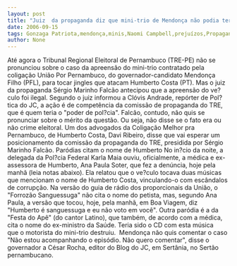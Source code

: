 ```yaml
---
layout: post
title: "Juiz  da propaganda diz que mini-trio de Mendonça não podia ter sido apreendido"
date: 2006-09-15
tags: Gonzaga Patriota,mendonça,minis,Naomi Campbell,prejuízos,Propaganda Eleitoral
author: None
---
```


Até agora o Tribunal Regional Eleitoral de Pernambuco (TRE-PE) não se pronunciou sobre o caso da apreensão do mini-trio contratado pela coligação União Por Pernambuco, do governador-candidato Mendonça Filho (PFL), para tocar jingles que atacam Humberto Costa (PT). 
Mas o juiz da propaganda Sérgio Marinho Falcão antecipou que a apreensão do ve?culo foi ilegal. 
Segundo o juiz informou a Clóvis Andrade, repórter de Pol?tica do JC, a ação é de competência da comissão de propaganda do TRE, que é quem teria o \"poder de pol?cia\".
Falcão, contudo, não quis se pronunciar sobre o mérito da questão. Ou seja, não disse se o fato era ou não crime eleitoral. 
Um dos advogados da Coligação Melhor pra Pernambuco, de Humberto Costa, Davi Ribeiro, disse que vai esperar um posicionamento da comissão da propaganda do TRE, presidida por Sérgio Marinho Falcão. 
Paródias citam o nome de Humberto
No in?cio da noite, a delegada da Pol?cia Federal Karla Maia ouviu, oficialmente, a médica e ex-assessora de Humberto, Ana Paula Soter, que fez a denúncia, hoje pela manhã (leia notas abaixo).
Ela relatou que o ve?culo tocava duas músicas que mencionam o nome de Humberto Costa, vinculando-o com escândalos de corrupção.
Na versão do guia de rádio dos proporcionais da União, o \"Forrozão Sanguessuga\" não cita o nome do petista, mas, segundo Ana Paula, a versão que tocou, hoje, pela manhã, em Boa Viagem, diz \"Humberto é sanguessuga e eu não voto em você\". 
Outra paródia é a da \"Festa do Apê\" (do cantor Latino), que também, de acordo com a médica, cita o nome do ex-ministro da Saúde.&nbsp;Teria sido o&nbsp;CD com esta música que&nbsp;o motorista do mini-trio destruiu.&nbsp;
Mendonça não quis comentar o caso
\"Não estou acompanhando o episódio. Não quero comentar\", disse o governador a César Rocha, editor do Blog do JC, em Sertânia, no Sertão pernambucano. 